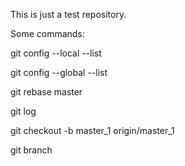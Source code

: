 This is just a test repository.

Some commands:

git config --local --list

git config --global --list

git rebase master

git log

git checkout -b master_1 origin/master_1

git branch

